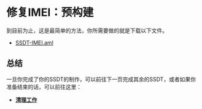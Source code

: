 # 修复IMEI：预构建

到目前为止，这是最简单的方法，你所需要做的就是下载以下文件。

* [SSDT-IMEI.aml](https://github.com/dortania/Getting-Started-With-ACPI/blob/master/extra-files/compiled/SSDT-IMEI.aml)

## 总结

一旦你完成了你的SSDT的制作，可以前往下一页完成其余的SSDT，或者如果你准备结束的话，可以前往这里：

* [**清理工作**](/cleanup.md)
